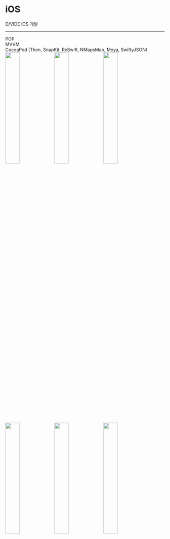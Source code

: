 # iOS
D/VIDE iOS 개발

---
POP
<br>
MVVM 
<br>
CocoaPod (Then, SnapKit, RxSwift, NMapsMap, Moya, SwiftyJSON)
<br>
<img src = "https://github.com/lemona-97/D-VIDE_iOS/assets/75213755/90bfc67d-b104-4496-bad7-7e4deda6b81e" width="30%" height="30%">
<img src = "https://github.com/lemona-97/D-VIDE_iOS/assets/75213755/55a85ef4-5fc4-4071-8130-f1de24bf0dc5" width="30%" height="30%">
<img src = "https://github.com/lemona-97/D-VIDE_iOS/assets/75213755/8557dc72-b3d4-4d10-9ee7-901cce0feb60" width="30%" height="30%">
<img src = "https://github.com/lemona-97/D-VIDE_iOS/assets/75213755/a5aed169-b072-48c2-b4ba-40df0ddcb1b9" width="30%" height="30%">
<img src = "https://github.com/lemona-97/D-VIDE_iOS/assets/75213755/3933068e-5778-4a3d-b0db-0a9d74f71aed" width="30%" height="30%">
<img src = "https://github.com/lemona-97/D-VIDE_iOS/assets/75213755/03915a02-b769-43be-b73b-30e42d726d6d" width="30%" height="30%">
